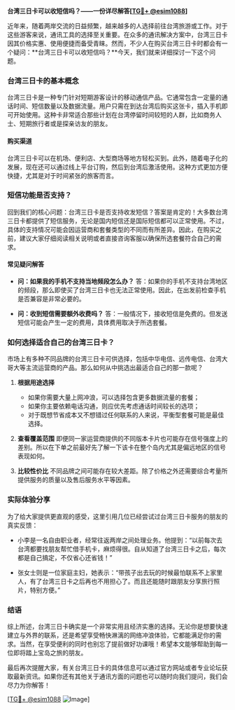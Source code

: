 **台湾三日卡可以收短信吗？——一份详尽解答[[TG💪+ @esim1088](https://t.me/s/esim1088)]**

近年来，随着两岸交流的日益频繁，越来越多的人选择前往台湾旅游或工作。对于这些游客来说，通讯工具的选择至关重要。在众多的通讯解决方案中，台湾三日卡因其价格实惠、使用便捷而备受青睐。然而，不少人在购买台湾三日卡时都会有一个疑问：**台湾三日卡可以收短信吗？**今天，我们就来详细探讨一下这个问题。

### 台湾三日卡的基本概念

台湾三日卡是一种专门针对短期游客设计的移动通信产品。它通常包含一定量的通话时间、短信数量以及数据流量。用户只需在到达台湾后购买这张卡，插入手机即可开始使用。这种卡非常适合那些计划在台湾停留时间较短的人群，比如商务人士、短期旅行者或是探亲访友的朋友。

#### 购买渠道
台湾三日卡可以在机场、便利店、大型商场等地方轻松买到。此外，随着电子化的发展，现在还可以通过线上平台订购，然后到台湾后激活使用。这种方式更加方便快捷，尤其是对于时间紧张的旅客而言。

### 短信功能是否支持？

回到我们的核心问题：台湾三日卡是否支持收发短信？答案是肯定的！大多数台湾三日卡都提供了短信服务，无论是国内短信还是国际短信都可以正常使用。不过，具体的支持情况可能会因运营商和套餐类型的不同而有所差异。因此，在购买之前，建议大家仔细阅读相关说明或者直接咨询客服以确保所选套餐符合自己的需求。

#### 常见疑问解答
- **问：如果我的手机不支持当地频段怎么办？**
  答：如果你的手机不支持台湾地区的频段，那么即使买了台湾三日卡也无法正常使用。因此，在出发前检查手机是否兼容是非常必要的。
  
- **问：收到短信需要额外收费吗？**
  答：一般情况下，接收短信是免费的。但发送短信可能会产生一定的费用，具体费用取决于所选套餐。

### 如何选择适合自己的台湾三日卡？

市场上有多种不同品牌的台湾三日卡可供选择，包括中华电信、远传电信、台湾大哥大等主流运营商的产品。那么如何从中挑选出最适合自己的那一款呢？

1. **根据用途选择**
   - 如果你需要大量上网冲浪，可以选择包含更多数据流量的套餐；
   - 如果你主要依赖电话沟通，则应优先考虑通话时间较长的选项；
   - 对于既想节省成本又不想错过任何联系的人来说，平衡型套餐可能是最佳选择。

2. **查看覆盖范围**
   即便同一家运营商提供的不同版本卡片也可能存在信号强度上的差别。所以在下单之前最好先了解一下该卡在整个岛内尤其是偏远地区的信号表现如何。

3. **比较性价比**
   不同品牌之间可能存在较大差距。除了价格之外还需要综合考量所提供服务的质量以及售后服务水平等因素。

### 实际体验分享

为了给大家提供更直观的感受，这里引用几位已经尝试过台湾三日卡服务的朋友的真实反馈：

- 小李是一名自由职业者，经常往返两岸之间处理业务。他提到：“以前每次去台湾都要找朋友帮忙借手机卡，麻烦得很。自从知道了台湾三日卡之后，每次都是自己搞定，不仅省心还省钱！”
  
- 张女士则是一位家庭主妇，她表示：“带孩子出去玩的时候最怕联系不上家里人，有了台湾三日卡之后再也不用担心了。而且还能随时跟朋友分享旅行照片，特别方便。”

### 结语

综上所述，台湾三日卡确实是一个非常实用且经济实惠的选择。无论你是想要快速建立与外界的联系，还是希望享受畅快淋漓的网络冲浪体验，它都能满足你的需求。当然，在享受便利的同时也别忘了提前做好功课哦！希望本文能够帮助到每一位即将踏上宝岛之旅的朋友。

最后再次提醒大家，有关台湾三日卡的具体信息可以通过官方网站或者专业论坛获取最新资讯。如果你还有其他关于通讯方面的问题也可以随时向我们提问，我们会尽力为你解答！

[[TG💪+ @esim1088](https://t.me/s/esim1088) ![Image](https://i.postimg.cc/4NQfJmqS/Snipaste-2025-05-13-00-14-12.png)]